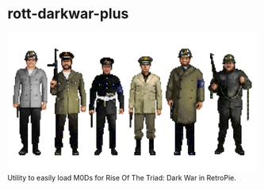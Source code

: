 # rott-darkwar-plus
![rott-darkwar-plus.png](https://raw.githubusercontent.com/RapidEdwin08/rott-darkwar-plus/main/rott-darkwar-plus.png)  
Utility to easily load M0Ds for Rise Of The Triad: Dark War in RetroPie.
